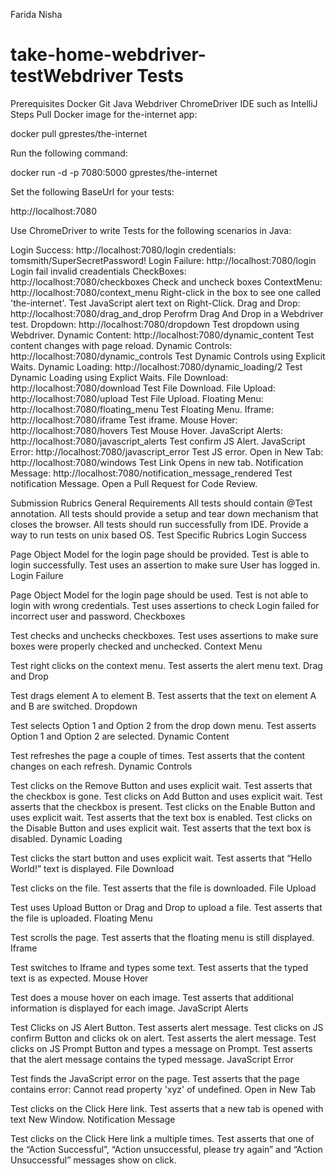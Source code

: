 Farida Nisha 

# take-home-webdriver-testWebdriver Tests
Prerequisites
Docker
Git
Java
Webdriver
ChromeDriver
IDE such as IntelliJ
Steps
Pull Docker image for the-internet app:

docker pull gprestes/the-internet

Run the following command:

docker run -d -p 7080:5000 gprestes/the-internet

Set the following BaseUrl for your tests:

http://localhost:7080

Use ChromeDriver to write Tests for the following scenarios in Java:

Login Success: http://localhost:7080/login credentials: tomsmith/SuperSecretPassword!
Login Failure: http://localhost:7080/login Login fail invalid creadentials
CheckBoxes: http://localhost:7080/checkboxes Check and uncheck boxes
ContextMenu: http://localhost:7080/context_menu Right-click in the box to see one called 'the-internet'. Test JavaScript alert text on Right-Click.
Drag and Drop: http://localhost:7080/drag_and_drop Perofrm Drag And Drop in a Webdriver test.
Dropdown: http://localhost:7080/dropdown Test dropdown using Webdriver.
Dynamic Content: http://localhost:7080/dynamic_content Test content changes with page reload.
Dynamic Controls: http://localhost:7080/dynamic_controls Test Dynamic Controls using Explicit Waits.
Dynamic Loading: http://localhost:7080/dynamic_loading/2 Test Dynamic Loading using Explict Waits.
File Download: http://localhost:7080/download Test File Download.
File Upload: http://localhost:7080/upload Test File Upload.
Floating Menu: http://localhost:7080/floating_menu Test Floating Menu.
Iframe: http://localhost:7080/iframe Test iframe.
Mouse Hover: http://localhost:7080/hovers Test Mouse Hover.
JavaScript Alerts: http://localhost:7080/javascript_alerts Test confirm JS Alert.
JavaScript Error: http://localhost:7080/javascript_error Test JS error.
Open in New Tab: http://localhost:7080/windows Test Link Opens in new tab.
Notification Message: http://localhost:7080/notification_message_rendered Test notification Message.
Open a Pull Request for Code Review.

Submission Rubrics
General Requirements
All tests should contain @Test annotation.
All tests should provide a setup and tear down mechanism that closes the browser.
All tests should run successfully from IDE. Provide a way to run tests on unix based OS.
Test Specific Rubrics
Login Success

Page Object Model for the login page should be provided.
Test is able to login successfully.
Test uses an assertion to make sure User has logged in.
Login Failure

Page Object Model for the login page should be used.
Test is not able to login with wrong credentials.
Test uses assertions to check Login failed for incorrect user and password.
Checkboxes

Test checks and unchecks checkboxes.
Test uses assertions to make sure boxes were properly checked and unchecked.
Context Menu

Test right clicks on the context menu.
Test asserts the alert menu text.
Drag and Drop

Test drags element A to element B.
Test asserts that the text on element A and B are switched.
Dropdown

Test selects Option 1 and Option 2 from the drop down menu.
Test asserts Option 1 and Option 2 are selected.
Dynamic Content

Test refreshes the page a couple of times.
Test asserts that the content changes on each refresh.
Dynamic Controls

Test clicks on the Remove Button and uses explicit wait.
Test asserts that the checkbox is gone.
Test clicks on Add Button and uses explicit wait.
Test asserts that the checkbox is present.
Test clicks on the Enable Button and uses explicit wait.
Test asserts that the text box is enabled.
Test clicks on the Disable Button and uses explicit wait.
Test asserts that the text box is disabled.
Dynamic Loading

Test clicks the start button and uses explicit wait.
Test asserts that “Hello World!” text is displayed.
File Download

Test clicks on the file.
Test asserts that the file is downloaded.
File Upload

Test uses Upload Button or Drag and Drop to upload a file.
Test asserts that the file is uploaded.
Floating Menu

Test scrolls the page.
Test asserts that the floating menu is still displayed.
Iframe

Test switches to Iframe and types some text.
Test asserts that the typed text is as expected.
Mouse Hover

Test does a mouse hover on each image.
Test asserts that additional information is displayed for each image.
JavaScript Alerts

Test Clicks on JS Alert Button.
Test asserts alert message.
Test clicks on JS confirm Button and clicks ok on alert.
Test asserts the alert message.
Test clicks on JS Prompt Button and types a message on Prompt.
Test asserts that the alert message contains the typed message.
JavaScript Error

Test finds the JavaScript error on the page.
Test asserts that the page contains error: Cannot read property 'xyz' of undefined.
Open in New Tab

Test clicks on the Click Here link.
Test asserts that a new tab is opened with text New Window.
Notification Message

Test clicks on the Click Here link a multiple times.
Test asserts that one of the “Action Successful”, “Action unsuccessful, please try again” and “Action Unsuccessful” messages show on click.
